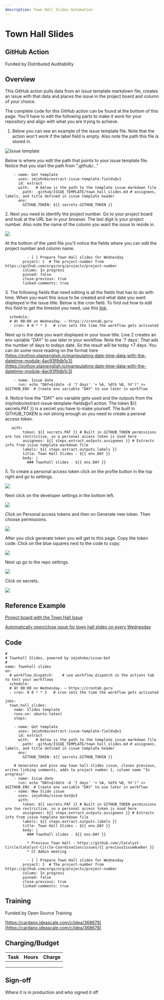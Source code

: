 ```yaml
---
description: Town Hall Slides Automation
---
```


# Town Hall Slides

## GitHub Action

Funded by Distributed Auditability

## Overview

This GitHub action pulls data from an issue template markdown file, creates an issue with that data and places the issue in the project board and column of your choice.

The complete code for this GitHub action can be found at the bottom of this page. You'll have to edit the following parts to make it work for your repository and align with what you are trying to achieve.

1. Below you can see an example of the issue template file. Note that the action won't work if the label field is empty. Also note the path this file is stored in.&#x20;

![Issue template](<../.gitbook/assets/Untitled (3).png>)

Below is where you edit the path that points to your issue template file. Notice that you start the path from ".github/..."

```
    - name: Get template
      uses: imjohnbo/extract-issue-template-fields@v1
      id: extract
      with:   # below is the path to the template issue markdown file
        path: .github/ISSUE_TEMPLATE/town_hall_slides.md # assignees, labels, and title defined in issue template header
      env: 
        GITHUB_TOKEN: ${{ secrets.GITHUB_TOKEN }}
```

2\. Next you need to identify the project number. Go to your project board and look at the URL bar in your browser. The last digit is your project number. Also note the name of the column you want the issue to reside in.

![](<../.gitbook/assets/Untitled (2).png>)

At the bottom of the yaml file you'll notice the fields where you can edit  the project number and column name.

```
          - [ ] Prepare Town Hall slides for Wednesday
        project: 1  # The project-number from https://github.com/orgs/org/projects/project-number
        column: In progress
        pinned: false
        close-previous: true
        linked-comments: true
```

3\. The following fields that need editing is all the fields that has to do with time. When you want this issue to be created and what date you want displayed in the issue title. Below is the cron field. To find out how to edit this field to get the timeslot you need, use this [link](https://crontab.guru/#0\_0\_\*\_\*\_6).

```
  schedule:
  # At 00:00 on Wednesday. – https://crontab.guru
  - cron: 0 0 * * 3   # cron sets the time the workflow gets activated
```

Next up is the date you want displayed in your Issue title. Line 2 creates an env variable "DAY" to use later in your workflow. Note the '7 days'. That ads the number of days to todays date. So the result will be today +7 days. You can do some more reading on the  format here [https://python.plainenglish.io/manipulating-date-time-data-with-the-datetime-module-4ac93f9db1c3](https://python.plainenglish.io/manipulating-date-time-data-with-the-datetime-module-4ac93f9db1c3)

```
    - name: Issue date
      run: echo "DAY=$(date -d '7 days' '+ %A, %dth %B, %Y')" >> $GITHUB_ENV  # Create env variable "DAY" to use later in workflow
```

4\. Notice how the "DAY" env variable gets used and the outputs from the imjohnbo/extract-issue-template-fields@v1 action. The token $\{{ secrets.PAT \}} is a secret you have to make yourself. The built in GITHUB\_TOKEN is not strong enough so you need to create a persnal access token.

```
   with:
        token: ${{ secrets.PAT }} # Built in GITHUB_TOKEN permissions are too restrictive, so a personal access token is used here
        assignees: ${{ steps.extract.outputs.assignees }} # Extracts info from issue template markdown file
        labels: ${{ steps.extract.outputs.labels }}
        title: Town Hall Slides - ${{ env.DAY }}
        body: |
          ### Townhall slides - ${{ env.DAY }}
```

5\. To create a personal access token click on the profile button in the top right and go to settings.

![](<../.gitbook/assets/Untitled (8).png>)

Next click on the developer settings in the bottom left.

![](<../.gitbook/assets/Untitled (5).png>)

Click on Personal access tokens and then on Generate new token. Then choose permissions.

![](<../.gitbook/assets/Untitled (7).png>)

After you click generate token you will get to this page. Copy the token code. Click on the blue squares next to the code to copy.

![](<../.gitbook/assets/Untitled (4).png>)

Next up go to the repo settings.

![](<../.gitbook/assets/Untitled (6).png>)

Click on secrets.

![](<../.gitbook/assets/Untitled (1).png>)

## Reference Example

[Project board with the Town Hall Issue](https://github.com/Catalyst-Circle/Catalyst-Circle-Coordination/projects/1)

[Automatically open/close issue for town hall slides on every Wednesday](https://github.com/Catalyst-Circle/Catalyst-Circle-Coordination/blob/main/.github/workflows/slides.yml)

## Code

```
#
# Townhall Slides, powered by imjohnbo/issue-bot
# 
name: Townhall slides
on:
  # workflow_dispatch:    # use workflow_dispatch in the actions tab to test your workflows
  schedule:
  # At 00:00 on Wednesday. – https://crontab.guru
  - cron: 0 0 * * 3   # cron sets the time the workflow gets activated

jobs:
  town_hall_slides:
    name: Slides template
    runs-on: ubuntu-latest   
    steps:

    - name: Get template
      uses: imjohnbo/extract-issue-template-fields@v1
      id: extract
      with:   # below is the path to the template issue markdown file
        path: .github/ISSUE_TEMPLATE/town_hall_slides.md # assignees, labels, and title defined in issue template header
      env: 
        GITHUB_TOKEN: ${{ secrets.GITHUB_TOKEN }}

    # Generates and pins new town hall slides issue, closes previous, writes linking comments, adds to project number 1, column name "In progress"
    - name: Issue date
      run: echo "DAY=$(date -d '7 days' '+ %A, %dth %B, %Y')" >> $GITHUB_ENV  # Create env variable "DAY" to use later in workflow
    - name: New Slide issue
      uses: imjohnbo/issue-bot@v3
      with:
        token: ${{ secrets.PAT }} # Built in GITHUB_TOKEN permissions are too restrictive, so a personal access token is used here
        assignees: ${{ steps.extract.outputs.assignees }} # Extracts info from issue template markdown file
        labels: ${{ steps.extract.outputs.labels }}
        title: Town Hall Slides - ${{ env.DAY }}
        body: |
          ### Townhall slides - ${{ env.DAY }}
          
          * Previous Town Hall - https://github.com//Catalyst-Circle/Catalyst-Circle-Coordination/issues/{{ previousIssueNumber }}
          * CC Admin meeting - 
          
          - [ ] Prepare Town Hall slides for Wednesday
        project: 1  # The project-number from https://github.com/orgs/org/projects/project-number
        column: In progress
        pinned: false
        close-previous: true
        linked-comments: true
```

## Training

Funded by Open Source Training

[https://cardano.ideascale.com/c/idea/368678](https://cardano.ideascale.com/c/idea/368678)

## Charging/Budget

| Task | Hours | Charge |
| ---- | ----- | ------ |
|      |       |        |
|      |       |        |
|      |       |        |

## Sign-off

Where it is in production and who signed it off
